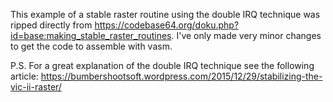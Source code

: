 This example of a stable raster routine using the double IRQ technique
was ripped directly from
https://codebase64.org/doku.php?id=base:making_stable_raster_routines. I've
only made very minor changes to get the code to assemble with vasm.

P.S. For a great explanation of the double IRQ technique see the
following article:
https://bumbershootsoft.wordpress.com/2015/12/29/stabilizing-the-vic-ii-raster/
